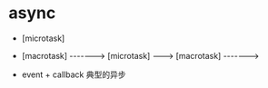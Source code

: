# async

- [microtask]
- [macrotask]
-------> [microtask] ---> [macrotask] ------->

- event + callback 典型的异步